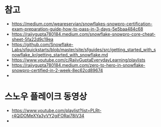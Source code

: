 # 참고
- https://medium.com/weareservian/snowflakes-snowpro-certification-exam-preparation-guide-how-to-pass-in-3-days-5e5baa484c68
- https://rajivgupta780184.medium.com/snowflake-snowpro-core-cheat-sheet-5fa22d9c19ea
- https://github.com/Snowflake-Labs/sfquickstarts/blob/master/site/sfguides/src/getting_started_with_snowflake_kr/getting_started_with_snowflake.md
- https://www.youtube.com/c/RajivGuptaEverydayLearning/playlists
- https://rajivgupta780184.medium.com/zero-to-hero-in-snowflake-snowpro-certified-in-2-week-8ec62cd89674
- 

# 스노우 플레이크 동영상
- https://www.youtube.com/playlist?list=PLRt-r4QiDOMeXYa3yVY2giFORai78iV34
- 
